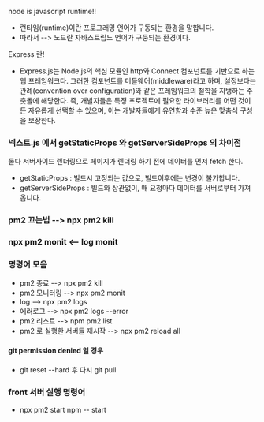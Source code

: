 
node is javascript runtime!! 

- 런타임(runtime)이란 프로그래밍 언어가 구동되는 환경을 말합니다.
- 따라서 --> 노드란 자바스트립느 언어가 구둥되는 환경이다.

Express 란!
- Express.js는 Node.js의 핵심 모듈인 http와 Connect 컴포넌트를 기반으로 하는 웹 프레임워크다. 
그러한 컴포넌트를 미들웨어(middleware)라고 하며, 설정보다는 관례(convention over configuration)와 같은 프레임워크의 철학을 지탱하는 주춧돌에 해당한다. 즉, 개발자들은 특정 프로젝트에 필요한 라이브러리를 어떤 것이든 자유롭게 선택할 수 있으며, 이는 개발자들에게 유연함과 수준 높은 맞춤식 구성을 보장한다.


### 넥스트.js 에서 getStaticProps 와 getServerSideProps 의 차이점
둘다 서버사이드 렌더링으로 페이지가 렌더링 하기 전에 데이터를 먼저 fetch 한다.
- getStaticProps : 빌드시 고정되는 값으로, 빌드이후에는 변경이 불가합니다.
- getServerSideProps : 빌드와 상관없이, 매 요청마다 데이터를 서버로부터 가져옵니다.

### pm2 끄는법 --> npx pm2 kill
### npx pm2 monit <-- log monit

### 명령어 모음
- pm2 종료 --> npx pm2 kill
- pm2 모니터링 --> npx pm2 monit
- log --> npx pm2 logs
- 에러로그 --> npx pm2 logs --error
- pm2 리스트 --> npm pm2 list
- pm2 로 실행한 서버들 재시작 --> npx pm2 reload all

#### git permission denied 일 경우
- git reset --hard 후 다시 git pull


### front 서버 실행 명령어
- npx pm2 start npm -- start
